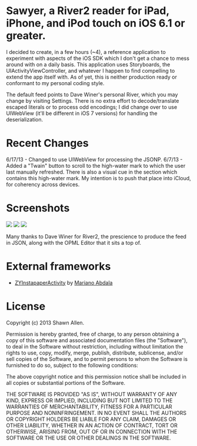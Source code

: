 Sawyer, a River2 reader for iPad, iPhone, and iPod touch on iOS 6.1 or greater.
===================

I decided to create, in a few hours (~4), a reference application to experiment with aspects of the iOS SDK which I don't get a chance to mess around with on a daily basis.  This application uses Storyboards, the UIActivityViewController, and whatever I happen to find compelling to extend the app itself with.  As of yet, this is neither production ready or conformant to my personal coding style.

The default feed points to Dave Winer's personal River, which you may change by visiting Settings.  There is no extra effort to decode/translate escaped literals or to process odd encodings; I did change over to use UIWebView (it'll be different in iOS 7 versions) for handling the deserialization.

Recent Changes
========

6/17/13 - Changed to use UIWebView for processing the JSONP.
6/7/13 - Added a "Twain" button to scroll to the high-water mark to which the user last manually refreshed.  There is also a visual cue in the section which contains this high-water mark.  My intention is to push that place into iCloud, for coherency across devices.

Screenshots
========

![](https://raw.github.com/shawnallen/sawyer/master/images/sawyer.png)
![](https://raw.github.com/shawnallen/sawyer/master/images/item.png)
![](https://raw.github.com/shawnallen/sawyer/master/images/safari.png)

Many thanks to Dave Winer for River2, the prescience to produce the feed in JSON, along with the OPML Editor that it sits a top of.

External frameworks
=========================

* [ZYInstapaperActivity](https://github.com/marianoabdala/ZYInstapaperActivity) by [Mariano Abdala](https://github.com/marianoabdala)

License
=======

Copyright (c) 2013 Shawn Allen.

Permission is hereby granted, free of charge, to any person obtaining a copy of this software and associated documentation files (the "Software"), to deal in the Software without restriction, including without limitation the rights to use, copy, modify, merge, publish, distribute, sublicense, and/or sell copies of the Software, and to permit persons to whom the Software is furnished to do so, subject to the following conditions:

The above copyright notice and this permission notice shall be included in all copies or substantial portions of the Software.

THE SOFTWARE IS PROVIDED "AS IS", WITHOUT WARRANTY OF ANY KIND, EXPRESS OR IMPLIED, INCLUDING BUT NOT LIMITED TO THE WARRANTIES OF MERCHANTABILITY, FITNESS FOR A PARTICULAR PURPOSE AND NONINFRINGEMENT. IN NO EVENT SHALL THE AUTHORS OR COPYRIGHT HOLDERS BE LIABLE FOR ANY CLAIM, DAMAGES OR OTHER LIABILITY, WHETHER IN AN ACTION OF CONTRACT, TORT OR OTHERWISE, ARISING FROM, OUT OF OR IN CONNECTION WITH THE SOFTWARE OR THE USE OR OTHER DEALINGS IN THE SOFTWARE.

